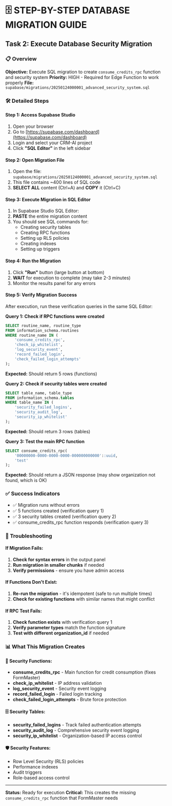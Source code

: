 # 🗄️ STEP-BY-STEP DATABASE MIGRATION GUIDE

## Task 2: Execute Database Security Migration

### 📋 Overview

**Objective:** Execute SQL migration to create `consume_credits_rpc` function and security system
**Priority:** HIGH - Required for Edge Function to work properly
**File:** `supabase/migrations/20250124000001_advanced_security_system.sql`

### 🛠️ Detailed Steps

#### Step 1: Access Supabase Studio

1. Open your browser
2. Go to [https://supabase.com/dashboard](https://supabase.com/dashboard)
3. Login and select your CRM-AI project
4. Click **"SQL Editor"** in the left sidebar

#### Step 2: Open Migration File

1. Open the file: `supabase/migrations/20250124000001_advanced_security_system.sql`
2. This file contains ~400 lines of SQL code
3. **SELECT ALL** content (Ctrl+A) and **COPY** it (Ctrl+C)

#### Step 3: Execute Migration in SQL Editor

1. In Supabase Studio SQL Editor:
2. **PASTE** the entire migration content
3. You should see SQL commands for:
   - Creating security tables
   - Creating RPC functions
   - Setting up RLS policies
   - Creating indexes
   - Setting up triggers

#### Step 4: Run the Migration

1. Click **"Run"** button (large button at bottom)
2. **WAIT** for execution to complete (may take 2-3 minutes)
3. Monitor the results panel for any errors

#### Step 5: Verify Migration Success

After execution, run these verification queries in the same SQL Editor:

**Query 1: Check if RPC functions were created**

```sql
SELECT routine_name, routine_type
FROM information_schema.routines
WHERE routine_name IN (
    'consume_credits_rpc',
    'check_ip_whitelist',
    'log_security_event',
    'record_failed_login',
    'check_failed_login_attempts'
);
```

**Expected:** Should return 5 rows (functions)

**Query 2: Check if security tables were created**

```sql
SELECT table_name, table_type
FROM information_schema.tables
WHERE table_name IN (
    'security_failed_logins',
    'security_audit_log',
    'security_ip_whitelist'
);
```

**Expected:** Should return 3 rows (tables)

**Query 3: Test the main RPC function**

```sql
SELECT consume_credits_rpc(
    '00000000-0000-0000-0000-000000000000'::uuid,
    'test'
);
```

**Expected:** Should return a JSON response (may show organization not found, which is OK)

### ✅ Success Indicators

- ✅ Migration runs without errors
- ✅ 5 functions created (verification query 1)
- ✅ 3 security tables created (verification query 2)
- ✅ consume_credits_rpc function responds (verification query 3)

### 🔧 Troubleshooting

#### If Migration Fails:

1. **Check for syntax errors** in the output panel
2. **Run migration in smaller chunks** if needed
3. **Verify permissions** - ensure you have admin access

#### If Functions Don't Exist:

1. **Re-run the migration** - it's idempotent (safe to run multiple times)
2. **Check for existing functions** with similar names that might conflict

#### If RPC Test Fails:

1. **Check function exists** with verification query 1
2. **Verify parameter types** match the function signature
3. **Test with different organization_id** if needed

### 📊 What This Migration Creates

#### 🔐 Security Functions:

- **consume_credits_rpc** - Main function for credit consumption (fixes FormMaster)
- **check_ip_whitelist** - IP address validation
- **log_security_event** - Security event logging
- **record_failed_login** - Failed login tracking
- **check_failed_login_attempts** - Brute force protection

#### 🗄️ Security Tables:

- **security_failed_logins** - Track failed authentication attempts
- **security_audit_log** - Comprehensive security event logging
- **security_ip_whitelist** - Organization-based IP access control

#### 🛡️ Security Features:

- Row Level Security (RLS) policies
- Performance indexes
- Audit triggers
- Role-based access control

---

**Status:** Ready for execution
**Critical:** This creates the missing `consume_credits_rpc` function that FormMaster needs
